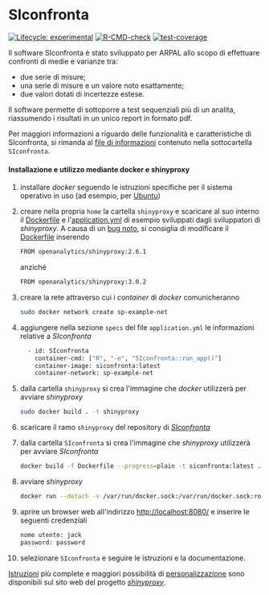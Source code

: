 # SIconfronta

<!-- badges: start -->

[![Lifecycle: experimental](https://img.shields.io/badge/lifecycle-experimental-orange.svg)](https://lifecycle.r-lib.org/articles/stages.html#experimental) [![R-CMD-check](https://github.com/andreabz/SIconfronta/actions/workflows/R-CMD-check.yaml/badge.svg)](https://github.com/andreabz/SIconfronta/actions/workflows/R-CMD-check.yaml) [![test-coverage](https://github.com/andreabz/SIconfronta/actions/workflows/test-coverage.yaml/badge.svg)](https://github.com/andreabz/SIconfronta/actions/workflows/test-coverage.yaml)

<!-- badges: end -->

Il software SIconfronta è stato sviluppato per ARPAL allo scopo di
effettuare confronti di medie e varianze tra:

- due serie di misure;
- una serie di misure e un valore noto esattamente;
- due valori dotati di incertezze estese.

Il software permette di sottoporre a test sequenziali più di un analita,
riassumendo i risultati in un unico report in formato pdf.

Per maggiori informazioni a riguardo delle funzionalità e caratteristiche di SIconfronta, si rimanda al [file di informazioni](https://github.com/andreabz/SIconfronta/blob/shinyproxy/SIconfronta/README.md) contenuto nella sottocartella `SIconfronta`.

#### Installazione e utilizzo mediante docker e shinyproxy

1.  installare *docker* seguendo le istruzioni specifiche per il sistema operativo in uso (ad esempio, per [Ubuntu](https://docs.docker.com/engine/install/ubuntu/))

2.  creare nella propria `home` la cartella `shinyproxy` e scaricare al suo interno il [Dockerfile](https://github.com/openanalytics/shinyproxy-config-examples/blob/master/02-containerized-docker-engine/Dockerfile) e l'[application.yml](https://github.com/openanalytics/shinyproxy-config-examples/blob/master/02-containerized-docker-engine/application.yml) di esempio sviluppati dagli sviluppatori di *shinyproxy*. A causa di un [bug noto](https://github.com/openanalytics/shinyproxy/issues/474), si consiglia di modificare il [Dockerfile](https://github.com/openanalytics/shinyproxy-config-examples/blob/master/02-containerized-docker-engine/Dockerfile) inserendo

    ``` bash
    FROM openanalytics/shinyproxy:2.6.1
    ```

    anziché

    ``` bash
    FROM openanalytics/shinyproxy:3.0.2
    ```

3.  creare la rete attraverso cui i *container* di *docker* comunicheranno

    ``` bash
    sudo docker network create sp-example-net
    ```

4.  aggiungere nella sezione `specs` del file `application.yml` le informazioni relative a *SIconfronta*

    ``` bash
      - id: SIconfronta
        container-cmd: ["R", "-e", "SIconfronta::run_app()"]
        container-image: siconfronta:latest
        container-network: sp-example-net
    ```

5.  dalla cartella `shinyproxy` si crea l'immagine che *docker* utilizzerà per avviare *shinyproxy*

    ``` bash
    sudo docker build . -t shinyproxy
    ```

6.  scaricare il ramo `shinyproxy` del repository di [*SIconfronta*](https://github.com/andreabz/SIconfronta/tree/shinyproxy)

7.  dalla cartella `SIconfronta` si crea l'immagine che *shinyproxy* utilizzerà per avviare *SIconfronta*

    ``` bash
    docker build -f Dockerfile --progress=plain -t siconfronta:latest .
    ```

8.  avviare *shinyproxy*

    ``` bash
    docker run --detach -v /var/run/docker.sock:/var/run/docker.sock:ro --group-add $(getent group docker | cut -d: -f3) --net sp-example-net -p 8080:8080 shinyproxy
    ```

9.  aprire un browser web all'indirizzo <http://localhost:8080/> e inserire le seguenti credenziali

    ``` bash
    nome utente: jack
    password: password
    ```

10. selezionare `SIconfronta` e seguire le istruzioni e la documentazione.

[Istruzioni](https://www.shinyproxy.io/documentation/deployment/#containerized-shinyproxy) più complete e maggiori possibilità di [personalizzazione](https://www.shinyproxy.io/documentation/configuration/) sono disponibili sul sito web del progetto [*shinyproxy*](https://www.shinyproxy.io/).
